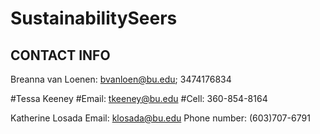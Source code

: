 # SustainabilitySeers

## CONTACT INFO 

Breanna van Loenen: bvanloen@bu.edu; 3474176834

#Tessa Keeney
#Email: tkeeney@bu.edu 
#Cell: 360-854-8164

Katherine Losada
Email: klosada@bu.edu
Phone number: (603)707-6791